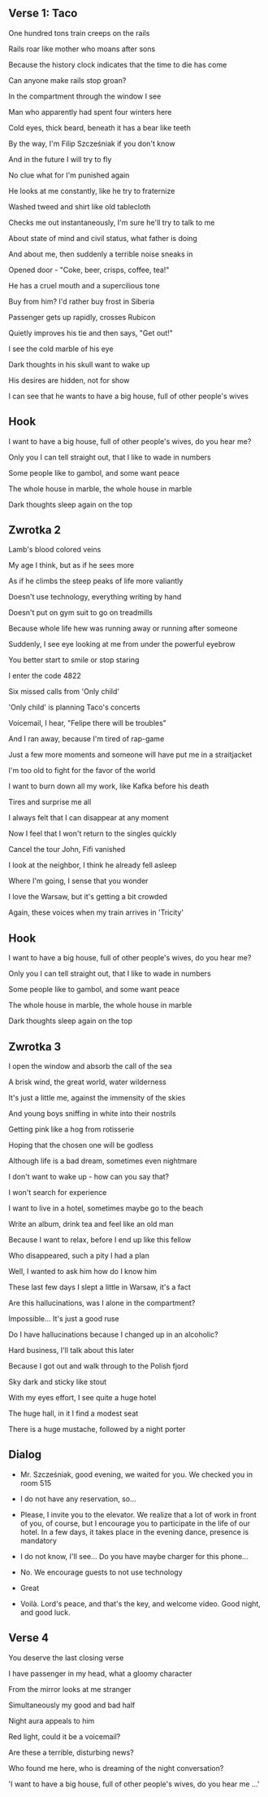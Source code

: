 ## Verse 1: Taco

One hundred tons train creeps on the rails

Rails roar like mother who moans after sons

Because the history clock indicates that the time to die has come

Can anyone make rails stop groan?

In the compartment through the window I see

Man who apparently had spent four winters here

Cold eyes, thick beard, beneath it has a bear like teeth

By the way, I'm Filip Szcześniak if you don't know

And in the future I will try to fly

No clue what for I'm punished again

He looks at me constantly, like he try to fraternize

Washed tweed and shirt like old tablecloth

Checks me out instantaneously, I'm sure he'll try to talk to me

About state of mind and civil status, what father is doing

And about me, then suddenly a terrible noise sneaks in

Opened door - "Coke, beer, crisps, coffee, tea!"

He has a cruel mouth and a supercilious tone

Buy from him? I'd rather buy frost in Siberia

Passenger gets up rapidly, crosses Rubicon

Quietly improves his tie and then says, "Get out!"

I see the cold marble of his eye

Dark thoughts in his skull want to wake up

His desires are hidden, not for show

I can see that he wants to have a big house, full of other people's wives

## Hook

I want to have a big house, full of other people's wives, do you hear me?

Only you I can tell straight out, that I like to wade in numbers

Some people like to gambol, and some want peace

The whole house in marble, the whole house in marble

Dark thoughts sleep again on the top

## Zwrotka 2

Lamb's blood colored veins

My age I think, but as if he sees more

As if he climbs the steep peaks of life more valiantly

Doesn't use technology, everything writing by hand

Doesn't put on gym suit to go on treadmills

Because whole life hew was running away or running after someone

Suddenly, I see eye looking at me from under the powerful eyebrow

You better start to smile or stop staring

I enter the code 4822

Six missed calls from 'Only child'

'Only child' is planning Taco's concerts

Voicemail, I hear, "Felipe there will be troubles"

And I ran away, because I'm tired of rap-game

Just a few more moments and someone will have put me in a straitjacket

I'm too old to fight for the favor of the world

I want to burn down all my work, like Kafka before his death

Tires and surprise me all

I always felt that I can disappear at any moment

Now I feel that I won't return to the singles quickly

Cancel the tour John, Fifi vanished

I look at the neighbor, I think he already fell asleep

Where I'm going, I sense that you wonder

I love the Warsaw, but it's getting a bit crowded

Again, these voices when my train arrives in 'Tricity'

## Hook

I want to have a big house, full of other people's wives, do you hear me?

Only you I can tell straight out, that I like to wade in numbers

Some people like to gambol, and some want peace

The whole house in marble, the whole house in marble

Dark thoughts sleep again on the top

## Zwrotka 3

I open the window and absorb the call of the sea

A brisk wind, the great world, water wilderness

It's just a little me, against the immensity of the skies

And young boys sniffing in white into their nostrils

Getting pink like a hog from rotisserie

Hoping that the chosen one will be godless

Although life is a bad dream, sometimes even nightmare

I don't want to wake up - how can you say that?

I won't search for experience

I want to live in a hotel, sometimes maybe go to the beach

Write an album, drink tea and feel like an old man

Because I want to relax, before I end up like this fellow

Who disappeared, such a pity I had a plan

Well, I wanted to ask him how do I know him

These last few days I slept a little in Warsaw, it's a fact

Are this hallucinations, was I alone in the compartment?

Impossible... It's just a good ruse

Do I have hallucinations because I changed up in an alcoholic?

Hard business, I'll talk about this later

Because I got out and walk through to the Polish fjord

Sky dark and sticky like stout

With my eyes effort, I see quite a huge hotel

The huge hall, in it I find a modest seat

There is a huge mustache, followed by a night porter

## Dialog

- Mr. Szcześniak, good evening, we waited for you. We checked you in room 515

- I do not have any reservation, so...

- Please, I invite you to the elevator. We realize that a lot of work in front of you, of course, but I encourage you to participate in the life of our hotel. In a few days, it takes place in the evening dance, presence is mandatory

- I do not know, I'll see... Do you have maybe charger for this phone...

- No. We encourage guests to not use technology

- Great

- Voilà. Lord's peace, and that's the key, and welcome video. Good night, and good luck.

## Verse 4

You deserve the last closing verse

I have passenger in my head, what a gloomy character

From the mirror looks at me stranger

Simultaneously my good and bad half

Night aura appeals to him

Red light, could it be a voicemail?

Are these a terrible, disturbing news?

Who found me here, who is dreaming of the night conversation?


'I want to have a big house, full of other people's wives, do you hear me ...'
